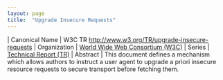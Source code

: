 ```yaml
---
layout: page
title:  "Upgrade Insecure Requests"
---
```


| Canonical Name | W3C TR http://www.w3.org/TR/upgrade-insecure-requests
| Organization | [World Wide Web Consortium (W3C)](..)
| Series | [Technical Report (TR)](..)
| Abstract | This document defines a mechanism which allows authors to instruct a user agent to upgrade a priori insecure resource requests to secure transport before fetching them.